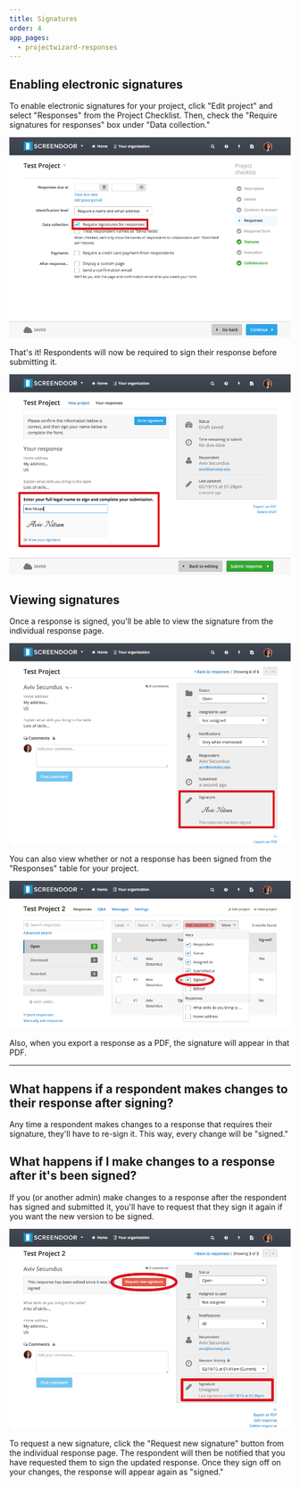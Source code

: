 ```yaml
---
title: Signatures
order: 4
app_pages:
  - projectwizard-responses
---
```


## Enabling electronic signatures

To enable electronic signatures for your project, click "Edit project" and select "Responses" from the Project Checklist. Then, check the "Require signatures for responses" box under "Data collection."

![require signatures](../images/require_signatures.png)

That's it! Respondents will now be required to sign their response before submitting it.

![signature](../images/signature.png)

## Viewing signatures

Once a response is signed, you'll be able to view the signature from the individual response page.

![signed response](../images/signed_response.png)

You can also view whether or not a response has been signed from the "Responses" table for your project.

![signed column](../images/signed_column.png)

Also, when you export a response as a PDF, the signature will appear in that PDF.

---

## What happens if a respondent makes changes to their response after signing?
Any time a respondent makes changes to a response that requires their signature, they'll have to re-sign it. This way, every change will be "signed."

## What happens if I make changes to a response after it's been signed?
If you (or another admin) make changes to a response after the respondent has signed and submitted it, you'll have to request that they sign it again if you want the new version to be signed.

![request new signature](../images/request_new_signature.png)

To request a new signature, click the "Request new signature" button from the individual response page. The respondent will then be notified that you have requested them to sign the updated response. Once they sign off on your changes, the response will appear again as "signed."
